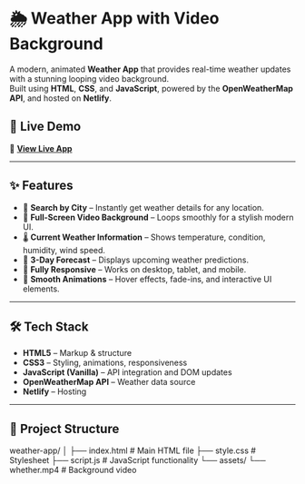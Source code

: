 # 🌦 Weather App with Video Background

A modern, animated **Weather App** that provides real-time weather updates with a stunning looping video background.  
Built using **HTML**, **CSS**, and **JavaScript**, powered by the **OpenWeatherMap API**, and hosted on **Netlify**.

## 🚀 Live Demo
🔗 **[View Live App](https://quiet-mousse-664251.netlify.app/)**

---

## ✨ Features
- 📍 **Search by City** – Instantly get weather details for any location.
- 🎥 **Full-Screen Video Background** – Loops smoothly for a stylish modern UI.
- 🌡 **Current Weather Information** – Shows temperature, condition, humidity, wind speed.
- 📅 **3-Day Forecast** – Displays upcoming weather predictions.
- 📱 **Fully Responsive** – Works on desktop, tablet, and mobile.
- 🎨 **Smooth Animations** – Hover effects, fade-ins, and interactive UI elements.

---

## 🛠 Tech Stack
- **HTML5** – Markup & structure
- **CSS3** – Styling, animations, responsiveness
- **JavaScript (Vanilla)** – API integration and DOM updates
- **OpenWeatherMap API** – Weather data source
- **Netlify** – Hosting

---

## 📂 Project Structure
weather-app/
│
├── index.html # Main HTML file
├── style.css # Stylesheet
├── script.js # JavaScript functionality
└── assets/
└── whether.mp4 # Background video
